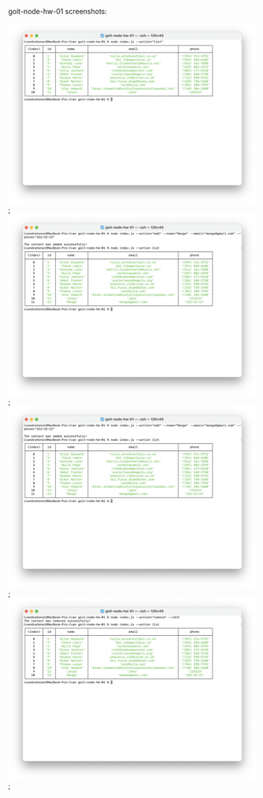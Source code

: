 goit-node-hw-01 screenshots:

![list](./assets/list.png); ![get](./assets/add.png); ![add](./assets/add.png);
![remove](./assets/remove.png);
